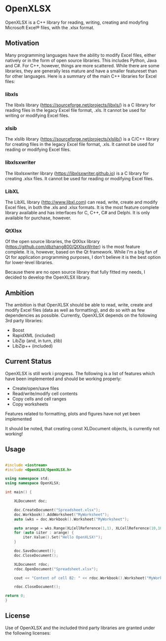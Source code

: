 # OpenXLSX
OpenXLSX is a C++ library for reading, writing, creating and modyfing Microsoft Excel® files, with the .xlsx format.

## Motivation
Many programming languages have the ability to modify Excel files, either natively or in the form of open source libraries. This includes Python, Java and C#. For C++, however, things are more scattered. While there are some libraries, they are generally less mature and have a smaller featureset than for other languages. Here is a summary of the main C++ libraries for Excel files:

### libxls
The libxls library (https://sourceforge.net/projects/libxls/) is a C library for reading files in the legacy Excel file format, .xls. It cannot be used for writing or modifying Excel files.

### xlsib
The xlslib library (https://sourceforge.net/projects/xlslib/) is a C/C++ library for creating files in the legacy Excel file format, .xls. It cannot be used for reading or modifying Excel files.

### libxlsxwriter
The libxlsxwriter library (https://libxlsxwriter.github.io) is a C library for creating .xlsx files. It cannot be used for reading or modifying Excel files.

### LibXL
The LibXL library (http://www.libxl.com) can read, write, create and modify Excel files, in both the .xls and .xlsx formats. It is the most feature complete library available and has interfaces for C, C++, C# and Delphi. It is only available for purchase, however.

### QtXlsx
Of the open source libraries, the QtXlsx library (https://github.com/dbzhang800/QtXlsxWriter) is the most feature complete. It is, however, based on the Qt framework. While I'm a big fan of Qt for application programming purposes, I don't believe it is the best option for lower-level libraries.

Because there are no open source library that fully fitted my needs, I decided to develop the OpenXLSX library.

## Ambition
The ambition is that OpenXLSX should be able to read, write, create and modify Excel files (data as well as formatting), and do so with as few dependencies as possible. Currently, OpenXLSX depends on the following 3rd party libraries:

 - Boost
 - RapidXML (included)
 - LibZip (and, in turn, zlib)
 - LibZip++ (included)
 
 ## Current Status
 OpenXLSX is still work i progress. The following is a list of features which have been implemented and should be working properly:
 
  - Create/open/save files
  - Read/write/modify cell contents
  - Copy cells and cell ranges
  - Copy worksheets
  
  Features related to formatting, plots and figures have not yet been implemented
  
  It should be noted, that creating const XLDocument objects, is currently not working!
  
  ## Usage
  ```cpp
  
  #include <iostream>
  #include <OpenXLSX/OpenXLSX.h>
  
  using namespace std;
  using namespace OpenXLSX;
  
  int main() {
  
      XLDocument doc;
  
      doc.CreateDocument("Spreadsheet.xlsx");
      doc.Workbook().AddWorksheet("MyWorksheet");
      auto &wks = doc.Workbook().Worksheet("MyWorksheet");
  
      auto arange = wks.Range(XLCellReference(1,1), XLCellReference(10,10));
      for (auto &iter : arange) {
          iter.Value().Set("Hello OpenXLSX!");
      }
  
      doc.SaveDocument();
      doc.CloseDocument();
  
      XLDocument rdoc;
      rdoc.OpenDocument("Spreadsheet.xlsx");
  
      cout << "Content of cell B2: " << rdoc.Workbook().Worksheet("MyWorksheet").Cell("B2").Value().AsString();
  
      rdoc.CloseDocument();
  
  return 0;
  }
  
  ```
  
  ## License
  Use of OpenXLSX and the included third party libraries are granted under the following licenses:
  

